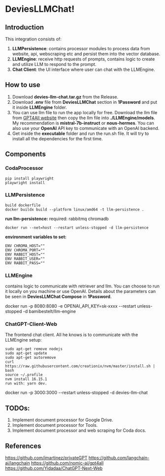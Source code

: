 ﻿# DeviesLLMChat!
## Introduction
This integration consists of:
1. **LLMPersistence**: contains processor modules to process data from website, api, webscraping etc and persist them into the vector database.
2. **LLMEngine**: receive http requests of prompts, contains logic to create and utilize LLM to respond to the prompt.
3. **Chat Client**: the UI interface where user can chat with the LLMEngine. 


## How to use
1. Download **devies-llm-chat.tar.gz** from the Release.
2. Download **.env** file from **DeviesLLMChat** section in **1Password** and put it inside **LLMEngine** folder.
3. You can use llm file to run the app locally for free. Download the llm file from [GPT4All website](https://gpt4all.io/index.html) then copy the llm file into **./LLMEngine/models**. My recommendation is **mistral-7b-instruct** or **nous-hermes**. You can also use your **OpenAI** API key to communicate with an OpenAI backend.
4. Get inside the **executable** folder and run the run.sh file. It will try to install all the dependencies for the first time.


## Components
### CodaProcessor

    pip install playwright
    playwright install

### LLMPersistence
    build dockerfile
    docker buildx build --platform linux/amd64 -t llm-persistence .

**run llm-persistence:**
required: rabbitmq chromadb

    docker run --net=host --restart unless-stopped -d llm-persistence

**environment variables to set:**

    ENV CHROMA_HOST=""
    ENV CHROMA_PORT=""
    ENV RABBIT_HOST=""
    ENV RABBIT_USER=""
    ENV RABBIT_PASS=""


### LLMEngine
contains logic to communicate with retriever and llm. You can choose to run it locally on you machine or use OpenAI. Details about the parameters can be seen in **DeviesLLMChat Compose** in **1Password**.

docker run -p 8080:8080 -e OPENAI_API_KEY=sk-xxxx --restart unless-stopped -d bamibestelt/llm-engine


### ChatGPT-Client-Web
The frontend chat client. All he knows is to communicate with the LLMEngine
setup:

    sudo apt-get remove nodejs
    sudo apt-get update
    sudo apt-get autoremove
    curl https://raw.githubusercontent.com/creationix/nvm/master/install.sh | bash
    source ~/.profile
    nvm install 16.15.1
    run with: yarn dev.

docker run -p 3000:3000 --restart unless-stopped -d devies-llm-chat

## TODOs:
1. Implement document processor for Google Drive.
2. Implement document processor for Tools.
3. Implement document processor and web scraping for Coda docs.


## References
https://github.com/imartinez/privateGPT
https://github.com/langchain-ai/langchain
https://github.com/nomic-ai/gpt4all
https://github.com/Yidadaa/ChatGPT-Next-Web


